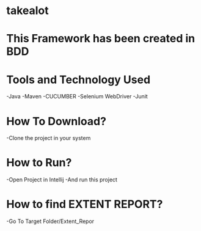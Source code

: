# takealot

# This Framework has been created in BDD

# Tools and Technology Used

-Java
-Maven
-CUCUMBER
-Selenium WebDriver
-Junit

# How To Download?

-Clone the project in your system

# How to Run?

-Open Project in Intellij
-And run this project

# How to find EXTENT REPORT?

-Go To Target Folder/Extent_Repor
